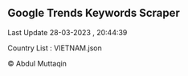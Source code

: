 

## Google Trends Keywords Scraper 
 
Last Update 28-03-2023 , 20:44:39

Country List :
VIETNAM.json



© Abdul Muttaqin 

